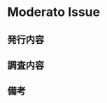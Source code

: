 # Moderato Issue
<!-- Issueに関連する内容を記載する -->

## 発行内容
<!-- 対応した内容 -->

## 調査内容
<!-- 調査した場合、URLを記載する -->

## 備考
<!-- その他記載することがあれば -->